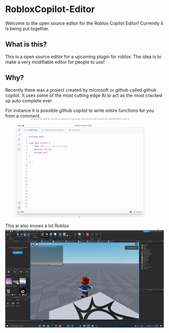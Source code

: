 # RobloxCopilot-Editor
Welcome to the open source editor for the Roblox Copilot Editor!
Currently it is being put together.

## What is this?

This is a open source editor for a upcoming plugin for roblox. The idea is to make a very modifiable editor for people to use!

## Why?

Recently there was a project created by microsoft or github called github copilot. It uses some of the most cutting edge AI to act as the most cracked up auto complete ever.

For instance it is possible github copilot to write entire functions for you from a comment.
<img src="./Github Copilot.gif" alt="My Project GIF">

This ai also knows a lot Roblox
<img src="./Roblox Copilot.gif" alt="My Project GIF">
